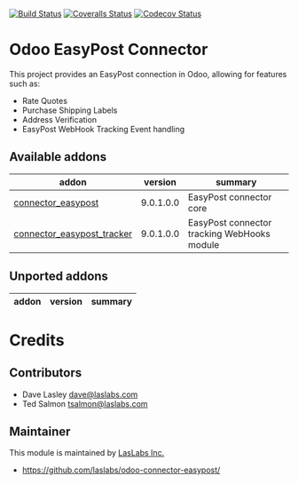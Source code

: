 [![Build Status](https://travis-ci.org/laslabs/odoo-connector-easypost.svg?branch=9.0)](https://travis-ci.org/laslabs/odoo-connector-easypost?branch=9.0)
[![Coveralls Status](https://coveralls.io/repos/laslabs/odoo-connector-easypost/badge.png?branch=9.0)](https://coveralls.io/r/laslabs/odoo-connector-easypost?branch=9.0)
[![Codecov Status](https://codecov.io/gh/laslabs/odoo-connector-easypost/branch/9.0/graph/badge.svg)](https://codecov.io/gh/laslabs/odoo-connector-easypost)

Odoo EasyPost Connector
=======================

This project provides an EasyPost connection in Odoo, allowing for features such as:

 - Rate Quotes
 - Purchase Shipping Labels
 - Address Verification
 - EasyPost WebHook Tracking Event handling

 
[//]: # (addons)
Available addons
----------------
addon | version | summary
--- | --- | ---
[connector_easypost](connector_easypost/) | 9.0.1.0.0 | EasyPost connector core
[connector_easypost_tracker](connector_easypost/) | 9.0.1.0.0 | EasyPost connector tracking WebHooks module


Unported addons
---------------
addon | version | summary
--- | --- | ---


[//]: # (end addons)

Credits
=======

Contributors
------------

* Dave Lasley <dave@laslabs.com>
* Ted Salmon <tsalmon@laslabs.com>

Maintainer
----------

This module is maintained by [LasLabs Inc.](https://laslabs.com)

* https://github.com/laslabs/odoo-connector-easypost/
